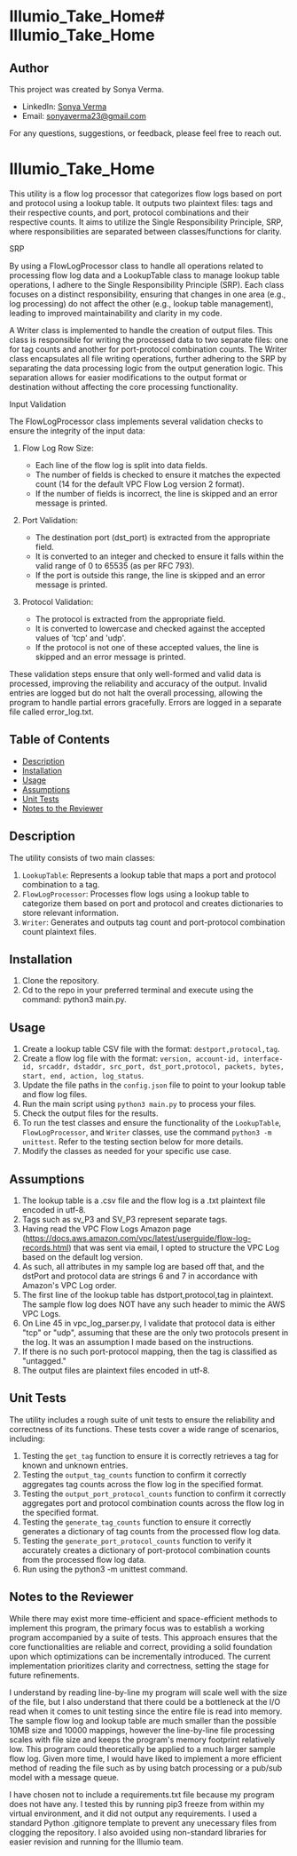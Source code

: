 # Illumio_Take_Home# Illumio_Take_Home

## Author

This project was created by Sonya Verma.

- LinkedIn: [Sonya Verma](https://www.linkedin.com/in/sonya-verma/)
- Email: sonyaverma23@gmail.com

For any questions, suggestions, or feedback, please feel free to reach out.

# Illumio_Take_Home
This utility is a flow log processor that categorizes flow logs based on port and protocol using a lookup table. It outputs two plaintext files: tags and their respective counts, and port, protocol combinations and their respective counts. It aims to utilize the Single Responsibility Principle, SRP, where responsibilities are separated between classes/functions for clarity. 

SRP 

By using a FlowLogProcessor class to handle all operations related to processing flow log data and a LookupTable class to manage lookup table operations, I adhere to the Single Responsibility Principle (SRP). Each class focuses on a distinct responsibility, ensuring that changes in one area (e.g., log processing) do not affect the other (e.g., lookup table management), leading to improved maintainability and clarity in my code.

A Writer class is implemented to handle the creation of output files. This class is responsible for writing the processed data to two separate files: one for tag counts and another for port-protocol combination counts. The Writer class encapsulates all file writing operations, further adhering to the SRP by separating the data processing logic from the output generation logic. This separation allows for easier modifications to the output format or destination without affecting the core processing functionality.

Input Validation

The FlowLogProcessor class implements several validation checks to ensure the integrity of the input data:

1. Flow Log Row Size:
   - Each line of the flow log is split into data fields.
   - The number of fields is checked to ensure it matches the expected count (14 for the default VPC Flow Log version 2 format).
   - If the number of fields is incorrect, the line is skipped and an error message is printed.

2. Port Validation:
   - The destination port (dst_port) is extracted from the appropriate field.
   - It is converted to an integer and checked to ensure it falls within the valid range of 0 to 65535 (as per RFC 793).
   - If the port is outside this range, the line is skipped and an error message is printed.

3. Protocol Validation:
   - The protocol is extracted from the appropriate field.
   - It is converted to lowercase and checked against the accepted values of 'tcp' and 'udp'.
   - If the protocol is not one of these accepted values, the line is skipped and an error message is printed.

These validation steps ensure that only well-formed and valid data is processed, improving the reliability and accuracy of the output. Invalid entries are logged but do not halt the overall processing, allowing the program to handle partial errors gracefully. Errors are logged in a separate file called error_log.txt.



## Table of Contents
- [Description](#description)
- [Installation](#installation)
- [Usage](#usage)
- [Assumptions](#assumptions)
- [Unit Tests](#unit-tests)
- [Notes to the Reviewer](#notes-to-the-reviewer)

## Description
The utility consists of two main classes:
1. `LookupTable`: Represents a lookup table that maps a port and protocol combination to a tag.
2. `FlowLogProcessor`: Processes flow logs using a lookup table to categorize them based on port and protocol and creates dictionaries to store relevant information. 
3. `Writer`: Generates and outputs tag count and port-protocol combination count plaintext files. 

## Installation
1. Clone the repository.
2. Cd to the repo in your preferred terminal and execute using the command: python3 main.py.

## Usage
1. Create a lookup table CSV file with the format: `destport,protocol,tag`.
2. Create a flow log file with the format: `version, account-id, interface-id, srcaddr, dstaddr, src_port, dst_port,protocol, packets, bytes, start, end, action, log_status`.
3. Update the file paths in the `config.json` file to point to your lookup table and flow log files.
4. Run the main script using `python3 main.py` to process your files.
5. Check the output files for the results.
6. To run the test classes and ensure the functionality of the `LookupTable`, `FlowLogProcessor`, and `Writer` classes, use the command `python3 -m unittest`. Refer to the testing section below for more details.
7. Modify the classes as needed for your specific use case.

## Assumptions
1. The lookup table is a .csv file and the flow log is a .txt plaintext file encoded in utf-8. 
2. Tags such as sv_P3 and SV_P3 represent separate tags. 
3. Having read the VPC Flow Logs Amazon page (https://docs.aws.amazon.com/vpc/latest/userguide/flow-log-records.html) that was sent via email, I opted to structure the VPC Log based on the default log version.
4. As such, all attributes in my sample log are based off that, and the dstPort and protocol data are strings 6 and 7 in accordance with Amazon's VPC Log order.
5. The first line of the lookup table has dstport,protocol,tag in plaintext. The sample flow log does NOT have any such header to mimic the AWS VPC Logs. 
6. On Line 45 in vpc_log_parser.py, I validate that protocol data is either "tcp" or "udp", assuming that these are the only two protocols present in the log. It was an assumption I made based on the instructions.
7. If there is no such port-protocol mapping, then the tag is classified as "untagged."
8. The output files are plaintext files encoded in utf-8.

## Unit Tests

The utility includes a rough suite of unit tests to ensure the reliability and correctness of its functions. These tests cover a wide range of scenarios, including:

1. Testing the `get_tag` function to ensure it is correctly retrieves a tag for known and unknown entries.
2. Testing the `output_tag_counts` function to confirm it correctly aggregates tag counts across the flow log in the specified format.
3. Testing the `output_port_protocol_counts` function to confirm it correctly aggregates port and protocol combination counts across the flow log in the specified format.
4. Testing the `generate_tag_counts` function to ensure it correctly generates a dictionary of tag counts from the processed flow log data.
5. Testing the `generate_port_protocol_counts` function to verify it accurately creates a dictionary of port-protocol combination counts from the processed flow log data.
6. Run using the python3 -m unittest command.

## Notes to the Reviewer
While there may exist more time-efficient and space-efficient methods to implement this program, the primary focus was to establish a working program accompanied by a suite of tests. This approach ensures that the core functionalities are reliable and correct, providing a solid foundation upon which optimizations can be incrementally introduced. The current implementation prioritizes clarity and correctness, setting the stage for future refinements. 

I understand by reading line-by-line my program will scale well with the size of the file, but I also understand that there could be a bottleneck at the I/O read when it comes to unit testing since the entire file is read into memory. The sample flow log and lookup table are much smaller than the possible 10MB size and 10000 mappings, however the line-by-line file processing scales with file size and keeps the program's memory footprint relatively low. This program could theoretically be applied to a much larger sample flow log. Given more time, I would have liked to implement a more efficient method of reading the file such as by using batch processing or a pub/sub model with a message queue. 

I have chosen not to include a requirements.txt file because my program does not have any. I tested this by running pip3 freeze from within my virtual environment, and it did not output any requirements. I used a standard Python .gitignore template to prevent any unecessary files from clogging the repository. I also avoided using non-standard libraries for easier revision and running for the Illumio team.